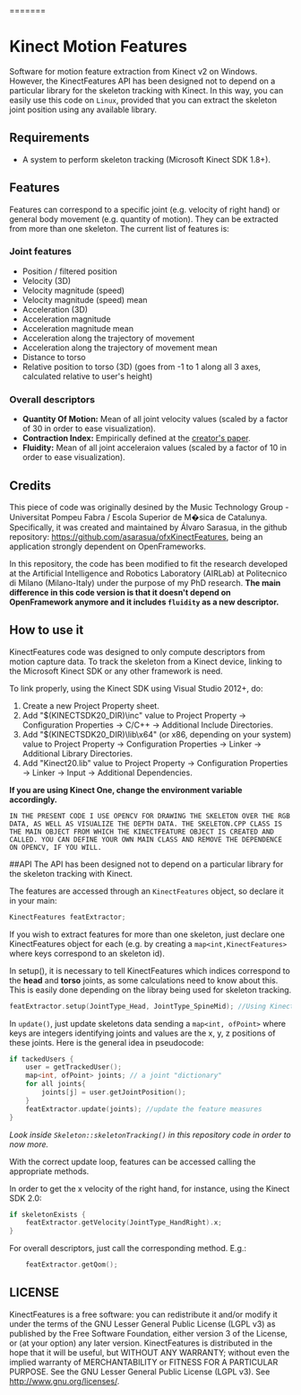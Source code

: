 =======
# Kinect Motion Features

Software for motion feature extraction from Kinect v2 on Windows. However, the KinectFeatures API has been designed not to depend on a particular library for the skeleton tracking with Kinect. In this way, you can easily use this code on `Linux`, provided that you can extract the skeleton joint position using any available library.

## Requirements

* A system to perform skeleton tracking (Microsoft Kinect SDK 1.8+).

## Features

Features can correspond to a specific joint (e.g. velocity of right hand) or general body movement
(e.g. quantity of motion). They can be extracted from more than one skeleton. The current list of features is:

### Joint features

* Position / filtered position
* Velocity (3D)
* Velocity magnitude (speed)
* Velocity magnitude (speed) mean
* Acceleration (3D)
* Acceleration magnitude
* Acceleration magnitude mean
* Acceleration along the trajectory of movement
* Acceleration along the trajectory of movement mean
* Distance to torso
* Relative position to torso (3D) (goes from -1 to 1 along all 3 axes, calculated relative to user's height)

### Overall descriptors

* **Quantity Of Motion:** Mean of all joint velocity values (scaled by a factor of 30 in order to ease visualization).
* **Contraction Index:** Empirically defined at the [creator's paper](http://nime2014.org/proceedings/papers/464_paper.pdf).
* **Fluidity:** Mean of all joint acceleraion values (scaled by a factor of 10 in order to ease visualization).

## Credits
This piece of code was originally desined by the Music Technology Group - Universitat Pompeu Fabra / Escola Superior de M�sica de Catalunya. Specifically, it was created and maintained by Álvaro Sarasua, in the github repository:  <https://github.com/asarasua/ofxKinectFeatures>, being an application strongly dependent on OpenFrameworks.

In this repository, the code has been modified to fit the research developed  at the Artificial Intelligence and Robotics Laboratory (AIRLab) at Politecnico di Milano (Milano-Italy) under the purpose of my PhD research. **The main difference in this code version is that it doesn't depend on OpenFramework anymore and it includes `fluidity` as a new descriptor.**

## How to use it
KinectFeatures code was designed to only compute descriptors from motion capture data. To track the skeleton from a Kinect device, linking to the Microsoft Kinect SDK or any other framework is need.

To link properly, using the Kinect SDK using Visual Studio 2012+, do:

1. Create a new Project Property sheet.
2. Add "$(KINECTSDK20_DIR)\inc" value to Project Property -> Configuration Properties -> C/C++ -> Additional Include Directories.
3. Add "$(KINECTSDK20_DIR)\lib\x64" (or x86, depending on your system) value to Project Property -> Configuration Properties -> Linker -> Additional Library Directories.
4. Add "Kinect20.lib" value to Project Property -> Configuration Properties -> Linker -> Input -> Additional Dependencies.

**If you are using Kinect One, change the environment variable accordingly.**

`IN THE PRESENT CODE I USE OPENCV FOR DRAWING THE SKELETON OVER THE RGB DATA, AS WELL AS VISUALIZE THE DEPTH DATA. THE SKELETON.CPP CLASS IS THE MAIN OBJECT FROM WHICH THE KINECTFEATURE OBJECT IS CREATED AND CALLED. YOU CAN DEFINE YOUR OWN MAIN CLASS AND REMOVE THE DEPENDENCE ON OPENCV, IF YOU WILL.`

##API
The API has been designed not to depend on a particular library for the skeleton tracking with Kinect.

The features are accessed through an `KinectFeatures` object, so declare it in your main:

```cpp
KinectFeatures featExtractor;
```

If you wish to extract features for more than one skeleton, just declare one KinectFeatures object for each (e.g. by creating a `map<int,KinectFeatures>` where keys correspond to an skeleton id).

In setup(), it is necessary to tell KinectFeatures which indices correspond to the **head** and **torso** joints, as some calculations need to know about this. This is easily done depending on the libray being used for skeleton tracking.

```cpp
featExtractor.setup(JointType_Head, JointType_SpineMid); //Using Kinect SDK 2.0
```

In `update()`, just update skeletons data sending a `map<int, ofPoint>` where keys are integers identifying joints and values are the x, y, z positions of these joints. Here is the general idea in pseudocode:

```cpp
if tackedUsers {
    user = getTrackedUser();
    map<int, ofPoint> joints; // a joint "dictionary"
    for all joints{
        joints[j] = user.getJointPosition();
    }
    featExtractor.update(joints); //update the feature measures
}
```

*Look inside `Skeleton::skeletonTracking()` in this repository code in order to now more.*

With the correct update loop, features can be accessed calling the appropriate methods.

In order to get the x velocity of the right hand, for instance, using the Kinect SDK 2.0:

```cpp
if skeletonExists {
    featExtractor.getVelocity(JointType_HandRight).x;
}
```

For overall descriptors, just call the corresponding method. E.g.:
```cpp
    featExtractor.getQom();
```

## LICENSE
KinectFeatures is a free software: you can redistribute it and/or modify it under the terms of the GNU Lesser General Public License (LGPL v3) as published by the Free Software Foundation, either version 3 of the License, or (at your option) any later version. KinectFeatures is distributed in the hope that it will be useful, but WITHOUT  ANY WARRANTY; without even the  implied warranty of MERCHANTABILITY or FITNESS FOR A PARTICULAR PURPOSE. See the GNU Lesser General Public License (LGPL v3). See <http://www.gnu.org/licenses/>.
